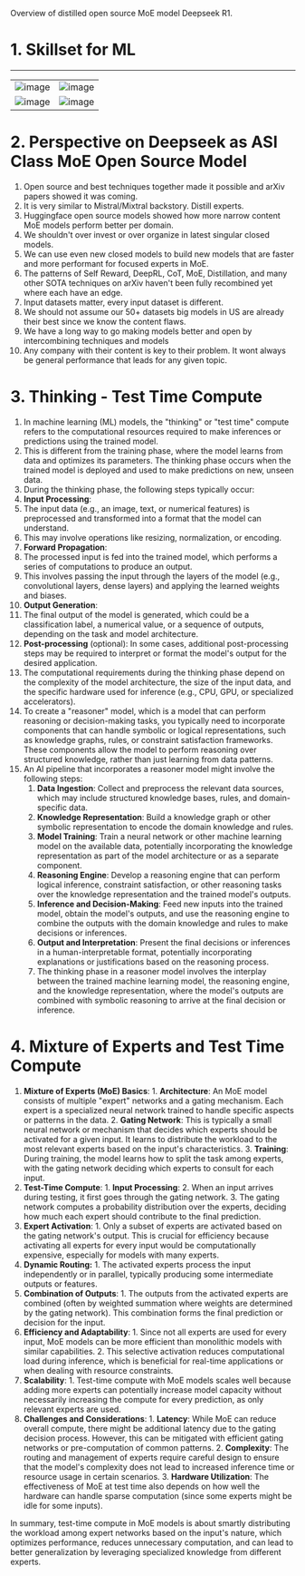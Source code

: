 Overview of distilled open source MoE model Deepseek R1.  

# 1. Skillset for ML
---
|                                   |                                   |
|-----------------------------------|-----------------------------------|
| ![image](https://github.com/user-attachments/assets/d198061c-3145-4672-bb82-d41c53fa862f) | ![image](https://github.com/user-attachments/assets/a2e1d95c-3491-41b8-a4c4-1df5833e8347) |
| ![image](https://github.com/user-attachments/assets/61ecb362-5fa4-4c7b-afdb-e932708a9632) | ![image](https://github.com/user-attachments/assets/073c60c6-3989-4933-b68b-29d67a6a4486) |

# 2. Perspective on Deepseek as ASI Class MoE Open Source Model
1. Open source and best techniques together made it possible and arXiv papers showed it was coming.  
2. It is very similar to Mistral/Mixtral backstory.  Distill experts.
3. Huggingface open source models showed how more narrow content MoE models perform better per domain.  
4. We shouldn't over invest or over organize in latest singular closed models.
5. We can use even new closed models to build new models that are faster and more performant for focused experts in MoE. 
6. The patterns of Self Reward, DeepRL, CoT, MoE, Distillation, and many other SOTA techniques on arXiv haven't been fully recombined yet where each have an edge. 
7. Input datasets matter, every input dataset is different. 
8. We should not assume our 50+ datasets big models in US are already their best since we know the content flaws. 
9. We have a long way to go making models better and open by intercombining techniques and models 
10. Any company with their content is key to their problem.  It wont always be general performance that leads for any given topic.

# 3. Thinking - Test Time Compute

1. In machine learning (ML) models, the "thinking" or "test time" compute refers to the computational resources required to make inferences or predictions using the trained model.
2. This is different from the training phase, where the model learns from data and optimizes its parameters. The thinking phase occurs when the trained model is deployed and used to make predictions on new, unseen data.
3. During the thinking phase, the following steps typically occur:
  1. **Input Processing**:
  2. The input data (e.g., an image, text, or numerical features) is preprocessed and transformed into a format that the model can understand.
  3. This may involve operations like resizing, normalization, or encoding.
4. **Forward Propagation**:
  1. The processed input is fed into the trained model, which performs a series of computations to produce an output.
  2. This involves passing the input through the layers of the model (e.g., convolutional layers, dense layers) and applying the learned weights and biases.
5. **Output Generation**:
  1. The final output of the model is generated, which could be a classification label, a numerical value, or a sequence of outputs, depending on the task and model architecture.
6. **Post-processing** (optional): In some cases, additional post-processing steps may be required to interpret or format the model's output for the desired application.
7. The computational requirements during the thinking phase depend on the complexity of the model architecture, the size of the input data, and the specific hardware used for inference (e.g., CPU, GPU, or specialized accelerators).
8. To create a "reasoner" model, which is a model that can perform reasoning or decision-making tasks, you typically need to incorporate components that can handle symbolic or logical representations, such as knowledge graphs, rules, or constraint satisfaction frameworks. These components allow the model to perform reasoning over structured knowledge, rather than just learning from data patterns.
9. An AI pipeline that incorporates a reasoner model might involve the following steps:
    1. **Data Ingestion**: Collect and preprocess the relevant data sources, which may include structured knowledge bases, rules, and domain-specific data.
    2. **Knowledge Representation**: Build a knowledge graph or other symbolic representation to encode the domain knowledge and rules.
    3. **Model Training**: Train a neural network or other machine learning model on the available data, potentially incorporating the knowledge representation as part of the model architecture or as a separate component.
    4. **Reasoning Engine**: Develop a reasoning engine that can perform logical inference, constraint satisfaction, or other reasoning tasks over the knowledge representation and the trained model's outputs.
    5. **Inference and Decision-Making**: Feed new inputs into the trained model, obtain the model's outputs, and use the reasoning engine to combine the outputs with the domain knowledge and rules to make decisions or inferences.
    6. **Output and Interpretation**: Present the final decisions or inferences in a human-interpretable format, potentially incorporating explanations or justifications based on the reasoning process.
    7. The thinking phase in a reasoner model involves the interplay between the trained machine learning model, the reasoning engine, and the knowledge representation, where the model's outputs are combined with symbolic reasoning to arrive at the final decision or inference.

# 4. Mixture of Experts and Test Time Compute
  1. **Mixture of Experts (MoE) Basics**:
    1. **Architecture**: An MoE model consists of multiple "expert" networks and a gating mechanism. Each expert is a specialized neural network trained to handle specific aspects or patterns in the data.
    2. **Gating Network**: This is typically a small neural network or mechanism that decides which experts should be activated for a given input. It learns to distribute the workload to the most relevant experts based on the input's characteristics.
    3. **Training**: During training, the model learns how to split the task among experts, with the gating network deciding which experts to consult for each input.
  2. **Test-Time Compute**:
    1. **Input Processing**:
    2. When an input arrives during testing, it first goes through the gating network.
    3. The gating network computes a probability distribution over the experts, deciding how much each expert should contribute to the final prediction.
  3. **Expert Activation**:
    1. Only a subset of experts are activated based on the gating network's output. This is crucial for efficiency because activating all experts for every input would be computationally expensive, especially for models with many experts.
  3. **Dynamic Routing:**
    1. The activated experts process the input independently or in parallel, typically producing some intermediate outputs or features.
  4. **Combination of Outputs**:
    1. The outputs from the activated experts are combined (often by weighted summation where weights are determined by the gating network). This combination forms the final prediction or decision for the input.
  5. **Efficiency and Adaptability**:
    1. Since not all experts are used for every input, MoE models can be more efficient than monolithic models with similar capabilities.
    2. This selective activation reduces computational load during inference, which is beneficial for real-time applications or when dealing with resource constraints.
  6. **Scalability**:
    1. Test-time compute with MoE models scales well because adding more experts can potentially increase model capacity without necessarily increasing the compute for every prediction, as only relevant experts are used.
  7. **Challenges and Considerations**:
    1. **Latency**: While MoE can reduce overall compute, there might be additional latency due to the gating decision process. However, this can be mitigated with efficient gating networks or pre-computation of common patterns.
    2. **Complexity**: The routing and management of experts require careful design to ensure that the model's complexity does not lead to increased inference time or resource usage in certain scenarios.
    3. **Hardware Utilization**: The effectiveness of MoE at test time also depends on how well the hardware can handle sparse computation (since some experts might be idle for some inputs).

In summary, test-time compute in MoE models is about smartly distributing the workload among expert networks based on the input's nature, which optimizes performance, reduces unnecessary computation, and can lead to better generalization by leveraging specialized knowledge from different experts.
